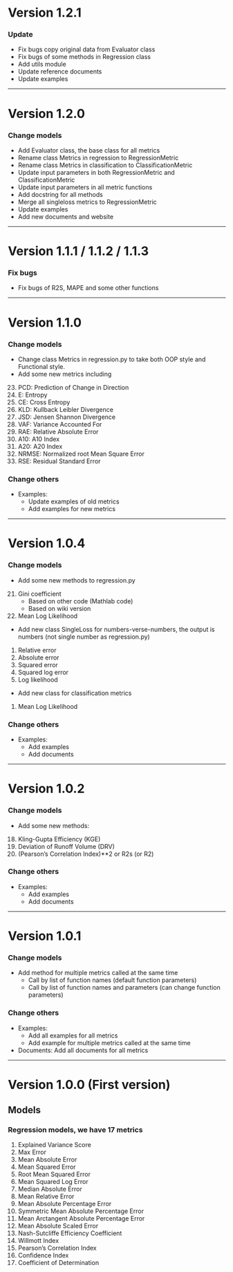 # Version 1.2.1

### Update

+ Fix bugs copy original data from Evaluator class 
+ Fix bugs of some methods in Regression class 
+ Add utils module
+ Update reference documents
+ Update examples

---------------------------------------------------------------------

# Version 1.2.0

### Change models

+ Add Evaluator class, the base class for all metrics
+ Rename class Metrics in regression to RegressionMetric
+ Rename class Metrics in classification to ClassificationMetric
+ Update input parameters in both RegressionMetric and ClassificationMetric
+ Update input parameters in all metric functions
+ Add docstring for all methods
+ Merge all singleloss metrics to RegressionMetric
+ Update examples
+ Add new documents and website

---------------------------------------------------------------------

# Version 1.1.1 / 1.1.2 / 1.1.3 

### Fix bugs

+ Fix bugs of R2S, MAPE and some other functions

---------------------------------------------------------------------

# Version 1.1.0

### Change models

+ Change class Metrics in regression.py to take both OOP style and Functional style. 
+ Add some new metrics including
23. PCD: Prediction of Change in Direction
24. E: Entropy
25. CE: Cross Entropy
26. KLD: Kullback Leibler Divergence
27. JSD: Jensen Shannon Divergence
28. VAF: Variance Accounted For
29. RAE: Relative Absolute Error
30. A10: A10 Index
31. A20: A20 Index
32. NRMSE: Normalized root Mean Square Error
33. RSE: Residual Standard Error

### Change others

+ Examples:
  + Update examples of old metrics
  + Add examples for new metrics

---------------------------------------------------------------------

# Version 1.0.4

### Change models
+ Add some new methods to regression.py
21. Gini coefficient
    + Based on other code (Mathlab code)
    + Based on wiki version
22. Mean Log Likelihood
    
+ Add new class SingleLoss for numbers-verse-numbers, the output is numbers (not single number as regression.py)
1. Relative error
2. Absolute error
3. Squared error
4. Squared log error
5. Log likelihood
    
+ Add new class for classification metrics
1. Mean Log Likelihood
    
    
### Change others
+ Examples: 
    + Add examples
    + Add documents

---------------------------------------------------------------------

# Version 1.0.2

### Change models
+ Add some new methods:
18. Kling-Gupta Efficiency (KGE)
19. Deviation of Runoff Volume (DRV)
20. (Pearson’s Correlation Index)**2 or R2s (or R2)
    
### Change others
+ Examples: 
    + Add examples
    + Add documents

---------------------------------------------------------------------

# Version 1.0.1 

### Change models
+ Add method for multiple metrics called at the same time
    + Call by list of function names (default function parameters)
    + Call by list of function names and parameters (can change function parameters)
### Change others
+ Examples: 
    + Add all examples for all metrics
    + Add example for multiple metrics called at the same time
+ Documents: Add all documents for all metrics
    
---------------------------------------------------------------------
# Version 1.0.0 (First version)

## Models

### Regression models, we have 17 metrics 
1. Explained Variance Score
2. Max Error
3. Mean Absolute Error
4. Mean Squared Error
5. Root Mean Squared Error
6. Mean Squared Log Error
7. Median Absolute Error
8. Mean Relative Error
9. Mean Absolute Percentage Error
10. Symmetric Mean Absolute Percentage Error
11. Mean Arctangent Absolute Percentage Error
12. Mean Absolute Scaled Error
13. Nash-Sutcliffe Efficiency Coefficient
14. Willmott Index
15. Pearson’s Correlation Index
16. Confidence Index 
17. Coefficient of Determination

